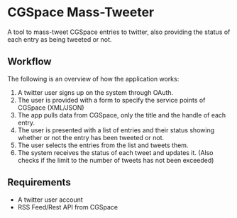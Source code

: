 # CGSpace Mass-Tweeter

A tool to mass-tweet CGSpace entries to twitter, also providing the status of each entry as being tweeted or not.

## Workflow

The following is an overview of how the application works:

1. A twitter user signs up on the system through OAuth.
2. The user is provided with a form to specify the service points of CGSpace (XML/JSON)
3. The app pulls data from CGSpace, only the title and the handle of each entry.
4. The user is presented with a list of entries and their status showing whether or not the entry has been tweeted or not.
5. The user selects the entries from the list and tweets them.
6. The system receives the status of each tweet and updates it. (Also checks if the limit to the number of tweets has not been exceeded)

## Requirements

* A twitter user account
* RSS Feed/Rest API from CGSpace
